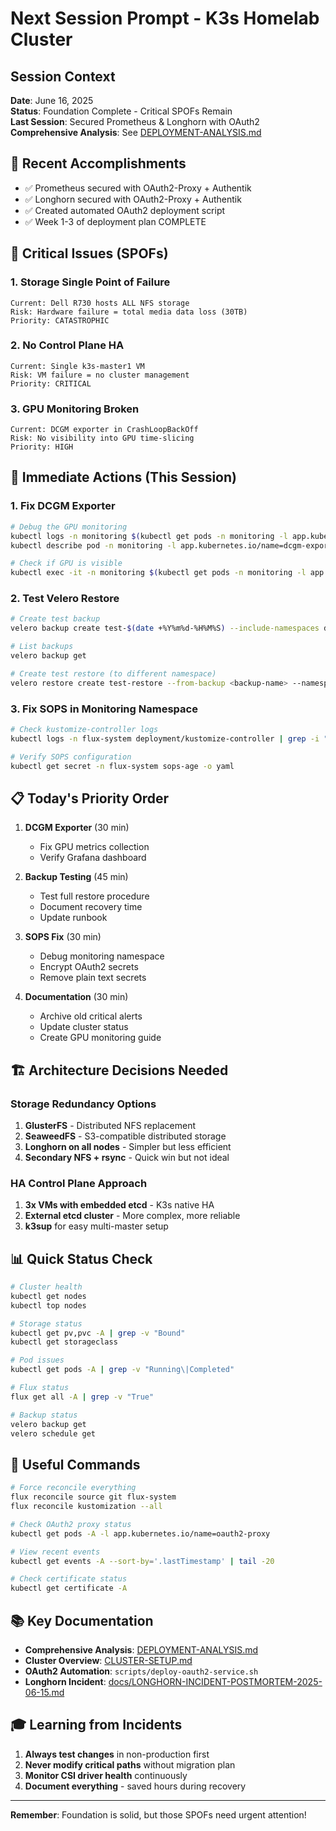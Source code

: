 # Next Session Prompt - K3s Homelab Cluster

## Session Context
**Date**: June 16, 2025  
**Status**: Foundation Complete - Critical SPOFs Remain  
**Last Session**: Secured Prometheus & Longhorn with OAuth2  
**Comprehensive Analysis**: See [DEPLOYMENT-ANALYSIS.md](DEPLOYMENT-ANALYSIS.md)

## 🎉 Recent Accomplishments
- ✅ Prometheus secured with OAuth2-Proxy + Authentik
- ✅ Longhorn secured with OAuth2-Proxy + Authentik  
- ✅ Created automated OAuth2 deployment script
- ✅ Week 1-3 of deployment plan COMPLETE

## 🔴 Critical Issues (SPOFs)

### 1. Storage Single Point of Failure
```
Current: Dell R730 hosts ALL NFS storage
Risk: Hardware failure = total media data loss (30TB)
Priority: CATASTROPHIC
```

### 2. No Control Plane HA
```
Current: Single k3s-master1 VM
Risk: VM failure = no cluster management
Priority: CRITICAL
```

### 3. GPU Monitoring Broken
```
Current: DCGM exporter in CrashLoopBackOff
Risk: No visibility into GPU time-slicing
Priority: HIGH
```

## 🎯 Immediate Actions (This Session)

### 1. Fix DCGM Exporter
```bash
# Debug the GPU monitoring
kubectl logs -n monitoring $(kubectl get pods -n monitoring -l app.kubernetes.io/name=dcgm-exporter -o jsonpath='{.items[0].metadata.name}')
kubectl describe pod -n monitoring -l app.kubernetes.io/name=dcgm-exporter

# Check if GPU is visible
kubectl exec -it -n monitoring $(kubectl get pods -n monitoring -l app.kubernetes.io/name=dcgm-exporter -o jsonpath='{.items[0].metadata.name}') -- nvidia-smi
```

### 2. Test Velero Restore
```bash
# Create test backup
velero backup create test-$(date +%Y%m%d-%H%M%S) --include-namespaces default

# List backups
velero backup get

# Create test restore (to different namespace)
velero restore create test-restore --from-backup <backup-name> --namespace-mappings default:restore-test
```

### 3. Fix SOPS in Monitoring Namespace
```bash
# Check kustomize-controller logs
kubectl logs -n flux-system deployment/kustomize-controller | grep -i "monitoring\|sops"

# Verify SOPS configuration
kubectl get secret -n flux-system sops-age -o yaml
```

## 📋 Today's Priority Order

1. **DCGM Exporter** (30 min)
   - Fix GPU metrics collection
   - Verify Grafana dashboard

2. **Backup Testing** (45 min)
   - Test full restore procedure
   - Document recovery time
   - Update runbook

3. **SOPS Fix** (30 min)
   - Debug monitoring namespace
   - Encrypt OAuth2 secrets
   - Remove plain text secrets

4. **Documentation** (30 min)
   - Archive old critical alerts
   - Update cluster status
   - Create GPU monitoring guide

## 🏗️ Architecture Decisions Needed

### Storage Redundancy Options
1. **GlusterFS** - Distributed NFS replacement
2. **SeaweedFS** - S3-compatible distributed storage  
3. **Longhorn on all nodes** - Simpler but less efficient
4. **Secondary NFS + rsync** - Quick win but not ideal

### HA Control Plane Approach
1. **3x VMs with embedded etcd** - K3s native HA
2. **External etcd cluster** - More complex, more reliable
3. **k3sup** for easy multi-master setup

## 📊 Quick Status Check

```bash
# Cluster health
kubectl get nodes
kubectl top nodes

# Storage status  
kubectl get pv,pvc -A | grep -v "Bound"
kubectl get storageclass

# Pod issues
kubectl get pods -A | grep -v "Running\|Completed"

# Flux status
flux get all -A | grep -v "True"

# Backup status
velero backup get
velero schedule get
```

## 🔧 Useful Commands

```bash
# Force reconcile everything
flux reconcile source git flux-system
flux reconcile kustomization --all

# Check OAuth2 proxy status
kubectl get pods -A -l app.kubernetes.io/name=oauth2-proxy

# View recent events
kubectl get events -A --sort-by='.lastTimestamp' | tail -20

# Check certificate status
kubectl get certificate -A
```

## 📚 Key Documentation
- **Comprehensive Analysis**: [DEPLOYMENT-ANALYSIS.md](DEPLOYMENT-ANALYSIS.md)
- **Cluster Overview**: [CLUSTER-SETUP.md](CLUSTER-SETUP.md)
- **OAuth2 Automation**: `scripts/deploy-oauth2-service.sh`
- **Longhorn Incident**: [docs/LONGHORN-INCIDENT-POSTMORTEM-2025-06-15.md](docs/LONGHORN-INCIDENT-POSTMORTEM-2025-06-15.md)

## 🎓 Learning from Incidents
1. **Always test changes** in non-production first
2. **Never modify critical paths** without migration plan
3. **Monitor CSI driver health** continuously
4. **Document everything** - saved hours during recovery

---
**Remember**: Foundation is solid, but those SPOFs need urgent attention!